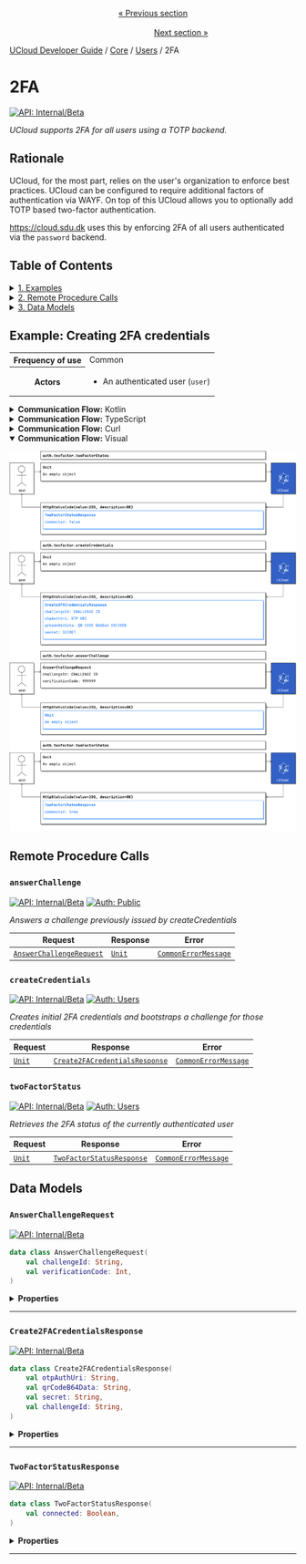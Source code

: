 <p align='center'>
<a href='/docs/developer-guide/core/users/slas.md'>« Previous section</a>
&nbsp;&nbsp;&nbsp;&nbsp;&nbsp;&nbsp;&nbsp;&nbsp;&nbsp;&nbsp;&nbsp;&nbsp;&nbsp;&nbsp;&nbsp;&nbsp;&nbsp;&nbsp;&nbsp;&nbsp;&nbsp;&nbsp;&nbsp;&nbsp;&nbsp;&nbsp;&nbsp;&nbsp;&nbsp;&nbsp;&nbsp;&nbsp;&nbsp;&nbsp;&nbsp;&nbsp;&nbsp;&nbsp;&nbsp;&nbsp;&nbsp;&nbsp;&nbsp;&nbsp;&nbsp;&nbsp;&nbsp;&nbsp;&nbsp;&nbsp;&nbsp;&nbsp;&nbsp;&nbsp;&nbsp;&nbsp;&nbsp;&nbsp;&nbsp;&nbsp;&nbsp;&nbsp;&nbsp;&nbsp;&nbsp;&nbsp;&nbsp;&nbsp;&nbsp;&nbsp;&nbsp;&nbsp;&nbsp;&nbsp;&nbsp;&nbsp;&nbsp;&nbsp;&nbsp;&nbsp;&nbsp;&nbsp;&nbsp;&nbsp;&nbsp;&nbsp;&nbsp;&nbsp;&nbsp;&nbsp;&nbsp;&nbsp;&nbsp;&nbsp;&nbsp;&nbsp;&nbsp;&nbsp;&nbsp;&nbsp;&nbsp;&nbsp;&nbsp;&nbsp;&nbsp;&nbsp;&nbsp;&nbsp;&nbsp;&nbsp;&nbsp;&nbsp;&nbsp;&nbsp;&nbsp;&nbsp;&nbsp;&nbsp;&nbsp;&nbsp;&nbsp;&nbsp;&nbsp;&nbsp;&nbsp;&nbsp;&nbsp;&nbsp;&nbsp;&nbsp;&nbsp;&nbsp;&nbsp;&nbsp;&nbsp;&nbsp;&nbsp;&nbsp;&nbsp;&nbsp;&nbsp;&nbsp;&nbsp;&nbsp;&nbsp;&nbsp;&nbsp;&nbsp;&nbsp;&nbsp;&nbsp;&nbsp;&nbsp;<a href='/docs/developer-guide/core/users/avatars.md'>Next section »</a>
</p>


[UCloud Developer Guide](/docs/developer-guide/README.md) / [Core](/docs/developer-guide/core/README.md) / [Users](/docs/developer-guide/core/users/README.md) / 2FA
# 2FA

[![API: Internal/Beta](https://img.shields.io/static/v1?label=API&message=Internal/Beta&color=red&style=flat-square)](/docs/developer-guide/core/api-conventions.md)

_UCloud supports 2FA for all users using a TOTP backend._

## Rationale

UCloud, for the most part, relies on the user's organization to enforce best practices. UCloud can be configured to
require additional factors of authentication via WAYF. On top of this UCloud allows you to optionally add TOTP based
two-factor authentication.

https://cloud.sdu.dk uses this by enforcing 2FA of all users authenticated via the `password` backend.

## Table of Contents
<details>
<summary>
<a href='#example-creating-2fa-credentials'>1. Examples</a>
</summary>

<table><thead><tr>
<th>Description</th>
</tr></thread>
<tbody>
<tr><td><a href='#example-creating-2fa-credentials'>Creating 2FA credentials</a></td></tr>
</tbody></table>


</details>

<details>
<summary>
<a href='#remote-procedure-calls'>2. Remote Procedure Calls</a>
</summary>

<table><thead><tr>
<th>Name</th>
<th>Description</th>
</tr></thread>
<tbody>
<tr>
<td><a href='#answerchallenge'><code>answerChallenge</code></a></td>
<td>Answers a challenge previously issued by createCredentials</td>
</tr>
<tr>
<td><a href='#createcredentials'><code>createCredentials</code></a></td>
<td>Creates initial 2FA credentials and bootstraps a challenge for those credentials</td>
</tr>
<tr>
<td><a href='#twofactorstatus'><code>twoFactorStatus</code></a></td>
<td>Retrieves the 2FA status of the currently authenticated user</td>
</tr>
</tbody></table>


</details>

<details>
<summary>
<a href='#data-models'>3. Data Models</a>
</summary>

<table><thead><tr>
<th>Name</th>
<th>Description</th>
</tr></thread>
<tbody>
<tr>
<td><a href='#answerchallengerequest'><code>AnswerChallengeRequest</code></a></td>
<td><i>No description</i></td>
</tr>
<tr>
<td><a href='#create2facredentialsresponse'><code>Create2FACredentialsResponse</code></a></td>
<td><i>No description</i></td>
</tr>
<tr>
<td><a href='#twofactorstatusresponse'><code>TwoFactorStatusResponse</code></a></td>
<td><i>No description</i></td>
</tr>
</tbody></table>


</details>

## Example: Creating 2FA credentials
<table>
<tr><th>Frequency of use</th><td>Common</td></tr>
<tr>
<th>Actors</th>
<td><ul>
<li>An authenticated user (<code>user</code>)</li>
</ul></td>
</tr>
</table>
<details>
<summary>
<b>Communication Flow:</b> Kotlin
</summary>

```kotlin
TwoFactorAuthDescriptions.twoFactorStatus.call(
    Unit,
    user
).orThrow()

/*
TwoFactorStatusResponse(
    connected = false, 
)
*/
TwoFactorAuthDescriptions.createCredentials.call(
    Unit,
    user
).orThrow()

/*
Create2FACredentialsResponse(
    challengeId = "CHALLENGE ID", 
    otpAuthUri = "OTP URI", 
    qrCodeB64Data = "QR CODE BASE64 ENCODED", 
    secret = "SECRET", 
)
*/
TwoFactorAuthDescriptions.answerChallenge.call(
    AnswerChallengeRequest(
        challengeId = "CHALLENGE ID", 
        verificationCode = 999999, 
    ),
    user
).orThrow()

/*
Unit
*/
TwoFactorAuthDescriptions.twoFactorStatus.call(
    Unit,
    user
).orThrow()

/*
TwoFactorStatusResponse(
    connected = true, 
)
*/
```


</details>

<details>
<summary>
<b>Communication Flow:</b> TypeScript
</summary>

```typescript
// Authenticated as user
await callAPI(AuthTwofactorApi.twoFactorStatus(
    {
    }
);

/*
{
    "connected": false
}
*/
await callAPI(AuthTwofactorApi.createCredentials(
    {
    }
);

/*
{
    "otpAuthUri": "OTP URI",
    "qrCodeB64Data": "QR CODE BASE64 ENCODED",
    "secret": "SECRET",
    "challengeId": "CHALLENGE ID"
}
*/
await callAPI(AuthTwofactorApi.answerChallenge(
    {
        "challengeId": "CHALLENGE ID",
        "verificationCode": 999999
    }
);

/*
{
}
*/
await callAPI(AuthTwofactorApi.twoFactorStatus(
    {
    }
);

/*
{
    "connected": true
}
*/
```


</details>

<details>
<summary>
<b>Communication Flow:</b> Curl
</summary>

```bash
# ------------------------------------------------------------------------------------------------------
# $host is the UCloud instance to contact. Example: 'http://localhost:8080' or 'https://cloud.sdu.dk'
# $accessToken is a valid access-token issued by UCloud
# ------------------------------------------------------------------------------------------------------

# Authenticated as user
curl -XGET -H "Authorization: Bearer $accessToken" "$host/auth/2fa/status" 

# {
#     "connected": false
# }

curl -XPOST -H "Authorization: Bearer $accessToken" "$host/auth/2fa" 

# {
#     "otpAuthUri": "OTP URI",
#     "qrCodeB64Data": "QR CODE BASE64 ENCODED",
#     "secret": "SECRET",
#     "challengeId": "CHALLENGE ID"
# }

curl -XPOST -H "Authorization: Bearer $accessToken" -H "Content-Type: content-type: application/json; charset=utf-8" "$host/auth/2fa/challenge" -d '{
    "challengeId": "CHALLENGE ID",
    "verificationCode": 999999
}'


# {
# }

curl -XGET -H "Authorization: Bearer $accessToken" "$host/auth/2fa/status" 

# {
#     "connected": true
# }

```


</details>

<details open>
<summary>
<b>Communication Flow:</b> Visual
</summary>

![](/docs/diagrams/auth.twofactor_creating-2fa-credentials.png)

</details>



## Remote Procedure Calls

### `answerChallenge`

[![API: Internal/Beta](https://img.shields.io/static/v1?label=API&message=Internal/Beta&color=red&style=flat-square)](/docs/developer-guide/core/api-conventions.md)
[![Auth: Public](https://img.shields.io/static/v1?label=Auth&message=Public&color=informational&style=flat-square)](/docs/developer-guide/core/types.md#role)


_Answers a challenge previously issued by createCredentials_

| Request | Response | Error |
|---------|----------|-------|
|<code><a href='#answerchallengerequest'>AnswerChallengeRequest</a></code>|<code><a href='https://kotlinlang.org/api/latest/jvm/stdlib/kotlin/-unit/'>Unit</a></code>|<code><a href='/docs/reference/dk.sdu.cloud.CommonErrorMessage.md'>CommonErrorMessage</a></code>|



### `createCredentials`

[![API: Internal/Beta](https://img.shields.io/static/v1?label=API&message=Internal/Beta&color=red&style=flat-square)](/docs/developer-guide/core/api-conventions.md)
[![Auth: Users](https://img.shields.io/static/v1?label=Auth&message=Users&color=informational&style=flat-square)](/docs/developer-guide/core/types.md#role)


_Creates initial 2FA credentials and bootstraps a challenge for those credentials_

| Request | Response | Error |
|---------|----------|-------|
|<code><a href='https://kotlinlang.org/api/latest/jvm/stdlib/kotlin/-unit/'>Unit</a></code>|<code><a href='#create2facredentialsresponse'>Create2FACredentialsResponse</a></code>|<code><a href='/docs/reference/dk.sdu.cloud.CommonErrorMessage.md'>CommonErrorMessage</a></code>|



### `twoFactorStatus`

[![API: Internal/Beta](https://img.shields.io/static/v1?label=API&message=Internal/Beta&color=red&style=flat-square)](/docs/developer-guide/core/api-conventions.md)
[![Auth: Users](https://img.shields.io/static/v1?label=Auth&message=Users&color=informational&style=flat-square)](/docs/developer-guide/core/types.md#role)


_Retrieves the 2FA status of the currently authenticated user_

| Request | Response | Error |
|---------|----------|-------|
|<code><a href='https://kotlinlang.org/api/latest/jvm/stdlib/kotlin/-unit/'>Unit</a></code>|<code><a href='#twofactorstatusresponse'>TwoFactorStatusResponse</a></code>|<code><a href='/docs/reference/dk.sdu.cloud.CommonErrorMessage.md'>CommonErrorMessage</a></code>|




## Data Models

### `AnswerChallengeRequest`

[![API: Internal/Beta](https://img.shields.io/static/v1?label=API&message=Internal/Beta&color=red&style=flat-square)](/docs/developer-guide/core/api-conventions.md)



```kotlin
data class AnswerChallengeRequest(
    val challengeId: String,
    val verificationCode: Int,
)
```

<details>
<summary>
<b>Properties</b>
</summary>

<details>
<summary>
<code>challengeId</code>: <code><code><a href='https://kotlinlang.org/api/latest/jvm/stdlib/kotlin/-string/'>String</a></code></code>
</summary>





</details>

<details>
<summary>
<code>verificationCode</code>: <code><code><a href='https://kotlinlang.org/api/latest/jvm/stdlib/kotlin/-int/'>Int</a></code></code>
</summary>





</details>



</details>



---

### `Create2FACredentialsResponse`

[![API: Internal/Beta](https://img.shields.io/static/v1?label=API&message=Internal/Beta&color=red&style=flat-square)](/docs/developer-guide/core/api-conventions.md)



```kotlin
data class Create2FACredentialsResponse(
    val otpAuthUri: String,
    val qrCodeB64Data: String,
    val secret: String,
    val challengeId: String,
)
```

<details>
<summary>
<b>Properties</b>
</summary>

<details>
<summary>
<code>otpAuthUri</code>: <code><code><a href='https://kotlinlang.org/api/latest/jvm/stdlib/kotlin/-string/'>String</a></code></code>
</summary>





</details>

<details>
<summary>
<code>qrCodeB64Data</code>: <code><code><a href='https://kotlinlang.org/api/latest/jvm/stdlib/kotlin/-string/'>String</a></code></code>
</summary>





</details>

<details>
<summary>
<code>secret</code>: <code><code><a href='https://kotlinlang.org/api/latest/jvm/stdlib/kotlin/-string/'>String</a></code></code>
</summary>





</details>

<details>
<summary>
<code>challengeId</code>: <code><code><a href='https://kotlinlang.org/api/latest/jvm/stdlib/kotlin/-string/'>String</a></code></code>
</summary>





</details>



</details>



---

### `TwoFactorStatusResponse`

[![API: Internal/Beta](https://img.shields.io/static/v1?label=API&message=Internal/Beta&color=red&style=flat-square)](/docs/developer-guide/core/api-conventions.md)



```kotlin
data class TwoFactorStatusResponse(
    val connected: Boolean,
)
```

<details>
<summary>
<b>Properties</b>
</summary>

<details>
<summary>
<code>connected</code>: <code><code><a href='https://kotlinlang.org/api/latest/jvm/stdlib/kotlin/-boolean/'>Boolean</a></code></code>
</summary>





</details>



</details>



---

